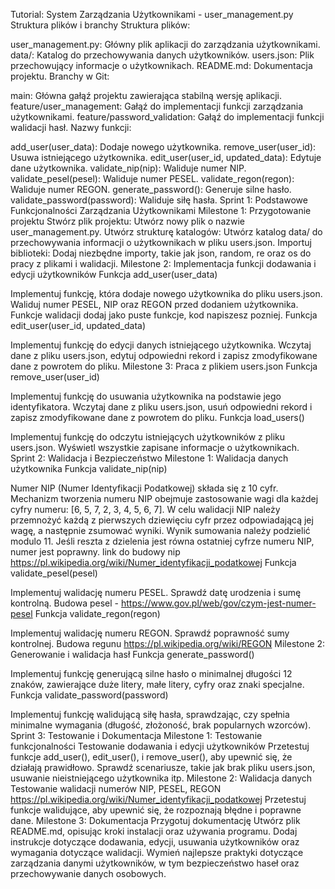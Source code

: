Tutorial: System Zarządzania Użytkownikami - user_management.py
 Struktura plików i branchy
 Struktura plików:
 
 user_management.py: Główny plik aplikacji do zarządzania użytkownikami.
 data/: Katalog do przechowywania danych użytkowników.
 users.json: Plik przechowujący informacje o użytkownikach.
 README.md: Dokumentacja projektu.
 Branchy w Git:
 
 main: Główna gałąź projektu zawierająca stabilną wersję aplikacji.
 feature/user_management: Gałąź do implementacji funkcji zarządzania użytkownikami.
 feature/password_validation: Gałąź do implementacji funkcji walidacji hasł.
 Nazwy funkcji:
 
 add_user(user_data): Dodaje nowego użytkownika.
 remove_user(user_id): Usuwa istniejącego użytkownika.
 edit_user(user_id, updated_data): Edytuje dane użytkownika.
 validate_nip(nip): Waliduje numer NIP.
 validate_pesel(pesel): Waliduje numer PESEL.
 validate_regon(regon): Waliduje numer REGON.
 generate_password(): Generuje silne hasło.
 validate_password(password): Waliduje siłę hasła.
 Sprint 1: Podstawowe Funkcjonalności Zarządzania Użytkownikami
 Milestone 1: Przygotowanie projektu
 Stwórz plik projektu: Utwórz nowy plik o nazwie user_management.py.
 Utwórz strukturę katalogów: Utwórz katalog data/ do przechowywania informacji o użytkownikach w pliku users.json.
 Importuj biblioteki: Dodaj niezbędne importy, takie jak json, random, re oraz os do pracy z plikami i walidacji.
 Milestone 2: Implementacja funkcji dodawania i edycji użytkowników
 Funkcja add_user(user_data)
 
 Implementuj funkcję, która dodaje nowego użytkownika do pliku users.json.
 Waliduj numer PESEL, NIP oraz REGON przed dodaniem użytkownika.
 Funkcje walidacji dodaj jako puste funkcje, kod napiszesz pozniej.
 Funkcja edit_user(user_id, updated_data)
 
 Implementuj funkcję do edycji danych istniejącego użytkownika.
 Wczytaj dane z pliku users.json, edytuj odpowiedni rekord i zapisz zmodyfikowane dane z powrotem do pliku.
 Milestone 3: Praca z plikiem users.json
 Funkcja remove_user(user_id)
 
 Implementuj funkcję do usuwania użytkownika na podstawie jego identyfikatora.
 Wczytaj dane z pliku users.json, usuń odpowiedni rekord i zapisz zmodyfikowane dane z powrotem do pliku.
 Funkcja load_users()
 
 Implementuj funkcję do odczytu istniejących użytkowników z pliku users.json.
 Wyświetl wszystkie zapisane informacje o użytkownikach.
 Sprint 2: Walidacja i Bezpieczeństwo
 Milestone 1: Walidacja danych użytkownika
 Funkcja validate_nip(nip)
 
 Numer NIP (Numer Identyfikacji Podatkowej) składa się z 10 cyfr.
 Mechanizm tworzenia numeru NIP obejmuje zastosowanie wagi dla każdej cyfry numeru: [6, 5, 7, 2, 3, 4, 5, 6, 7].
 W celu walidacji NIP należy przemnożyć każdą z pierwszych dziewięciu cyfr przez odpowiadającą jej wagę, a następnie zsumować wyniki.
 Wynik sumowania należy podzielić modulo 11. Jeśli reszta z dzielenia jest równa ostatniej cyfrze numeru NIP, numer jest poprawny.
 link do budowy nip https://pl.wikipedia.org/wiki/Numer_identyfikacji_podatkowej
 Funkcja validate_pesel(pesel)
 
 Implementuj walidację numeru PESEL.
 Sprawdź datę urodzenia i sumę kontrolną.
 Budowa pesel - https://www.gov.pl/web/gov/czym-jest-numer-pesel
 Funkcja validate_regon(regon)
 
 Implementuj walidację numeru REGON.
 Sprawdź poprawność sumy kontrolnej.
 Budowa regunu https://pl.wikipedia.org/wiki/REGON
 Milestone 2: Generowanie i walidacja hasł
 Funkcja generate_password()
 
 Implementuj funkcję generującą silne hasło o minimalnej długości 12 znaków, zawierające duże litery, małe litery, cyfry oraz znaki specjalne.
 Funkcja validate_password(password)
 
 Implementuj funkcję walidującą siłę hasła, sprawdzając, czy spełnia minimalne wymagania (długość, złożoność, brak popularnych wzorców).
 Sprint 3: Testowanie i Dokumentacja
 Milestone 1: Testowanie funkcjonalności
 Testowanie dodawania i edycji użytkowników
 Przetestuj funkcje add_user(), edit_user(), i remove_user(), aby upewnić się, że działają prawidłowo.
 Sprawdź scenariusze, takie jak brak pliku users.json, usuwanie nieistniejącego użytkownika itp.
 Milestone 2: Walidacja danych
 Testowanie walidacji numerów NIP, PESEL, REGON
 https://pl.wikipedia.org/wiki/Numer_identyfikacji_podatkowej
 Przetestuj funkcje walidujące, aby upewnić się, że rozpoznają błędne i poprawne dane.
 Milestone 3: Dokumentacja
 Przygotuj dokumentację
 Utwórz plik README.md, opisując kroki instalacji oraz używania programu.
 Dodaj instrukcje dotyczące dodawania, edycji, usuwania użytkowników oraz wymagania dotyczące walidacji.
 Wymień najlepsze praktyki dotyczące zarządzania danymi użytkowników, w tym bezpieczeństwo haseł oraz przechowywanie danych osobowych.
